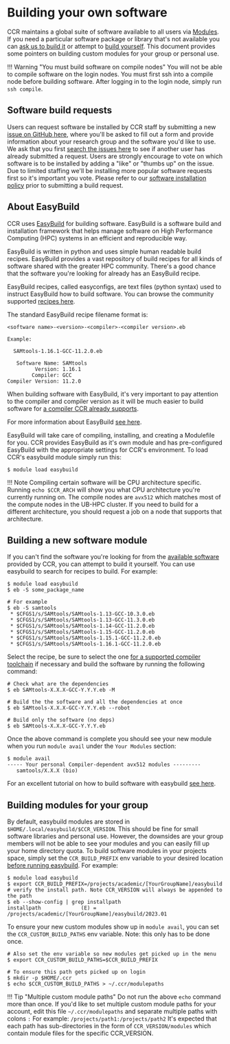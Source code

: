 # Building your own software

CCR maintains a global suite of software available to all users via
[Modules](modules.md). If you need a particular software package or library
that's not available you can [ask us to build it](#software-build-requests) or
attempt to [build yourself](#building-a-new-software-module).  This document
provides some pointers on building custom modules for your group or personal
use. 

!!! Warning "You must build software on compile nodes"
    You will not be able to compile software on the login nodes. You must first
    ssh into a compile node before building software. After logging in to the
    login node, simply run `ssh compile`.

## Software build requests

Users can request software be installed by CCR staff by submitting a new [issue
on GitHub here](https://github.com/ubccr/software-layer/issues/new), where you'll be asked to fill out a form and provide information about your research group and the software you'd like to use.  We ask that you first [search the issues here](https://github.com/ubccr/software-layer/issues?q=is%3Aissue+is%3Aopen+label%3Abuild-request) 
to see if another user has already submitted a request. Users are strongly
encourage to vote on which software is to be installed by adding a "like" or
"thumbs up" on the issue. Due to limited staffing we'll be installing more
popular software requests first so it's important you vote.  Please refer to our [software installation policy](../policies/software) prior to submitting a build request.  

## About EasyBuild

CCR uses [EasyBuild](https://easybuild.io/) for building software. EasyBuild is
a software build and installation framework that helps manage software on High
Performance Computing (HPC) systems in an efficient and reproducible way.

EasyBuild is written in python and uses simple human readable build recipes.
EasyBuild provides a vast repository of build recipes for all kinds of software
shared with the greater HPC community. There's a good chance that the software
you're looking for already has an EasyBuild recipe.

EasyBuild recipes, called easyconfigs, are text files (python syntax) used to
instruct EasyBuild how to build software. You can browse the community
supported [recipes here](https://github.com/easybuilders/easybuild-easyconfigs/tree/develop/easybuild/easyconfigs).

The standard EasyBuild recipe filename format is:

```
<software name>-<version>-<compiler>-<compiler version>.eb

Example:

  SAMtools-1.16.1-GCC-11.2.0.eb

   Software Name: SAMtools
         Version: 1.16.1
        Compiler: GCC
Compiler Version: 11.2.0
```

When building software with EasyBuild, it's very important to pay attention to
the compiler and compiler version as it will be much easier to build software
for [a compiler CCR already supports](releases.md).

For more information about EasyBuild [see here](https://docs.easybuild.io/en/latest/).

EasyBuild will take care of compiling, installing, and creating a Modulefile
for you. CCR provides EasyBuild as it's own module and has pre-configured
EasyBuild with the appropriate settings for CCR's environment. To load CCR's
easybuild module simply run this:

```
$ module load easybuild
```

!!! Note 
    Compiling certain software will be CPU architecture specific. Running `echo
    $CCR_ARCH` will show you what CPU architecture you're currently running on.  The compile nodes are `avx512` which matches most of the compute nodes in the UB-HPC cluster.  If you need to build for a different architecture, you should request a job on a node that supports that architecture.  

## Building a new software module

If you can't find the software you're looking for from the [available software](modules.md) 
provided by CCR, you can attempt to build it yourself. You can use easybuild to
search for recipes to build. For example:

```
$ module load easybuild
$ eb -S some_package_name

# For example
$ eb -S samtools
 * $CFGS1/s/SAMtools/SAMtools-1.13-GCC-10.3.0.eb
 * $CFGS1/s/SAMtools/SAMtools-1.13-GCC-11.3.0.eb
 * $CFGS1/s/SAMtools/SAMtools-1.14-GCC-11.2.0.eb
 * $CFGS1/s/SAMtools/SAMtools-1.15-GCC-11.2.0.eb
 * $CFGS1/s/SAMtools/SAMtools-1.15.1-GCC-11.2.0.eb
 * $CFGS1/s/SAMtools/SAMtools-1.16.1-GCC-11.2.0.eb
```

Select the recipe, be sure to select the one [for a supported compiler
toolchain](releases.md) if necessary and build the software by running the
following command:

```
# Check what are the dependencies
$ eb SAMtools-X.X.X-GCC-Y.Y.Y.eb -M

# Build the the software and all the dependencies at once
$ eb SAMtools-X.X.X-GCC-Y.Y.Y.eb --robot

# Build only the software (no deps)
$ eb SAMtools-X.X.X-GCC-Y.Y.Y.eb

```

Once the above command is complete you should see your new module when you run
`module avail` under the `Your Modules` section:

```
$ module avail
----- Your personal Compiler-dependent avx512 modules ---------
   samtools/X.X.X (bio)
```

For an excellent tutorial on how to build software with easybuild [see here](https://easybuilders.github.io/easybuild-tutorial/).

## Building modules for your group

By default, easybuild modules are stored in `$HOME/.local/easybuild/$CCR_VERSION`. 
This should be fine for small software libraries and personal use. However, the
downsides are your group members will not be able to see your modules and you can
easily fill up your home directory quota.  To build software modules in your
projects space, simply set the `CCR_BUILD_PREFIX` env variable to your desired
location [before running easybuild](#building-a-new-software-module). For example:

```
$ module load easybuild
$ export CCR_BUILD_PREFIX=/projects/academic/[YourGroupName]/easybuild
# verify the install path. Note CCR_VERSION will always be appended to the path
$ eb --show-config | grep installpath
installpath             (E) = /projects/academic/[YourGroupName]/easybuild/2023.01
```

To ensure your new custom modules show up in `module avail`, you can set the
`CCR_CUSTOM_BUILD_PATHS` env variable. Note: this only has to be done once. 

```
# Also set the env variable so new modules get picked up in the menu
$ export CCR_CUSTOM_BUILD_PATHS=$CCR_BUILD_PREFIX

# To ensure this path gets picked up on login
$ mkdir -p $HOME/.ccr
$ echo $CCR_CUSTOM_BUILD_PATHS > ~/.ccr/modulepaths
```

!!! Tip "Multiple custom module paths"
    Do not run the above `echo` command more than once.  If you'd like to set multiple custom module paths
    for your account, edit this file `~/.ccr/modulepaths` and separate multiple paths with colons `:`
    For example:  `/projects/path1:/projects/path2`  It's expected that each path has sub-directories in
    the form of `CCR_VERSION/modules` which contain module files for the specific CCR_VERSION.
